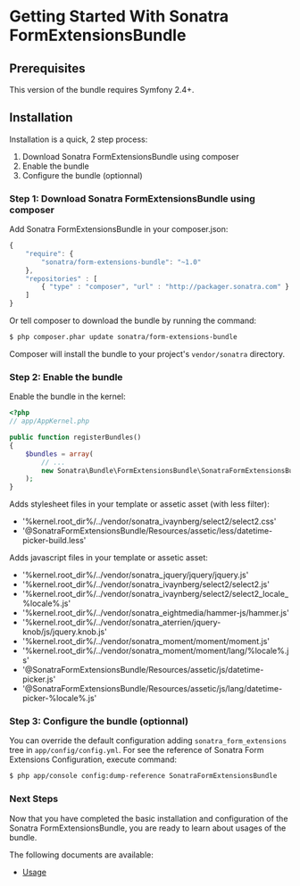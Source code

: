 Getting Started With Sonatra FormExtensionsBundle
=================================================

## Prerequisites

This version of the bundle requires Symfony 2.4+.

## Installation

Installation is a quick, 2 step process:

1. Download Sonatra FormExtensionsBundle using composer
2. Enable the bundle
3. Configure the bundle (optionnal)

### Step 1: Download Sonatra FormExtensionsBundle using composer

Add Sonatra FormExtensionsBundle in your composer.json:

``` js
{
    "require": {
        "sonatra/form-extensions-bundle": "~1.0"
    },
    "repositories" : [
        { "type" : "composer", "url" : "http://packager.sonatra.com" }
    ]
}
```

Or tell composer to download the bundle by running the command:

``` bash
$ php composer.phar update sonatra/form-extensions-bundle
```

Composer will install the bundle to your project's `vendor/sonatra` directory. 

### Step 2: Enable the bundle

Enable the bundle in the kernel:

``` php
<?php
// app/AppKernel.php

public function registerBundles()
{
    $bundles = array(
        // ...
        new Sonatra\Bundle\FormExtensionsBundle\SonatraFormExtensionsBundle(),
    );
}
```

Adds stylesheet files in your template or assetic asset (with less filter):

- '%kernel.root_dir%/../vendor/sonatra_ivaynberg/select2/select2.css'
- '@SonatraFormExtensionsBundle/Resources/assetic/less/datetime-picker-build.less'

Adds javascript files in your template or assetic asset:

- '%kernel.root_dir%/../vendor/sonatra_jquery/jquery/jquery.js'
- '%kernel.root_dir%/../vendor/sonatra_ivaynberg/select2/select2.js'
- '%kernel.root_dir%/../vendor/sonatra_ivaynberg/select2/select2_locale_%locale%.js'
- '%kernel.root_dir%/../vendor/sonatra_eightmedia/hammer-js/hammer.js'
- '%kernel.root_dir%/../vendor/sonatra_aterrien/jquery-knob/js/jquery.knob.js'
- '%kernel.root_dir%/../vendor/sonatra_moment/moment/moment.js'
- '%kernel.root_dir%/../vendor/sonatra_moment/moment/lang/%locale%.js'
- '@SonatraFormExtensionsBundle/Resources/assetic/js/datetime-picker.js'
- '@SonatraFormExtensionsBundle/Resources/assetic/js/lang/datetime-picker-%locale%.js'

### Step 3: Configure the bundle (optionnal)

You can override the default configuration adding `sonatra_form_extensions` tree in `app/config/config.yml`.
For see the reference of Sonatra Form Extensions Configuration, execute command:

``` bash
$ php app/console config:dump-reference SonatraFormExtensionsBundle 
```

### Next Steps

Now that you have completed the basic installation and configuration of the
Sonatra FormExtensionsBundle, you are ready to learn about usages of the bundle.

The following documents are available:

- [Usage](usage.md)
